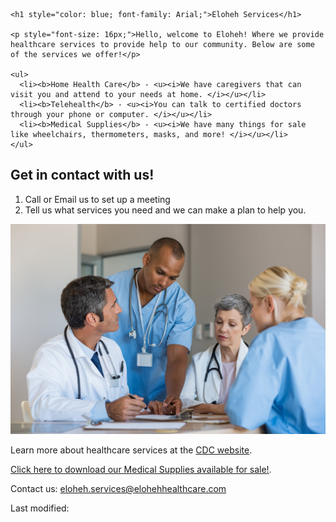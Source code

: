 <!DOCTYPE html>
<html>
<head>
  <title>Eloheh Services</title>
</head>
<body>

    <h1 style="color: blue; font-family: Arial;">Eloheh Services</h1>

    <p style="font-size: 16px;">Hello, welcome to Eloheh! Where we provide healthcare services to provide help to our community. Below are some of the services we offer!</p>

    <ul>
      <li><b>Home Health Care</b> - <u><i>We have caregivers that can visit you and attend to your needs at home. </i></u></li>
      <li><b>Telehealth</b> - <u><i>You can talk to certified doctors through your phone or computer. </i></u></li>
      <li><b>Medical Supplies</b> - <u><i>We have many things for sale like wheelchairs, thermometers, masks, and more! </i></u></li>
    </ul>

<h2 sytle="color: green;">Get in contact with us!</h2>
<ol>
  <li>Call or Email us to set up a meeting</li>
  <li>Tell us what services you need and we can make a plan to help you.</li>
</ol>

<p><img src="https://github.com/agatoto/agatoto.github.io/blob/main/Eloheh%20Healthcare.JPG?raw=true"/><p/>

<p>Learn more about healthcare services at the <a href="https://www.cdc.gov/telehealth/" target="_blank">CDC website</a>.</p>

<p><a href="(https://github.com/agatoto/agatoto.github.io/blob/main/Eloheh%20Healthcare%20Medical%20Supplies.docx)" download>Click here to download our Medical Supplies available for sale!</a>.</p>

<p>Contact us: <a href="mailto:eloheh.services@example.com">eloheh.services@elohehhealthcare.com</a></p>

<p sytle="font-size: 12px; color: gray;">Last modified: <span id="lastModified"></span></p>

<script>
document.getElementById("lastModified").textContent = document.lastModified;
</script>
</body>
</html>
